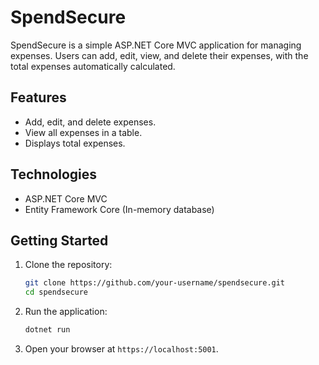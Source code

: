 # SpendSecure

SpendSecure is a simple ASP.NET Core MVC application for managing expenses. Users can add, edit, view, and delete their expenses, with the total expenses automatically calculated.

## Features

- Add, edit, and delete expenses.
- View all expenses in a table.
- Displays total expenses.

## Technologies

- ASP.NET Core MVC
- Entity Framework Core (In-memory database)

## Getting Started

1. Clone the repository:
    ```bash
    git clone https://github.com/your-username/spendsecure.git
    cd spendsecure
    ```

2. Run the application:
    ```bash
    dotnet run
    ```

3. Open your browser at `https://localhost:5001`.
